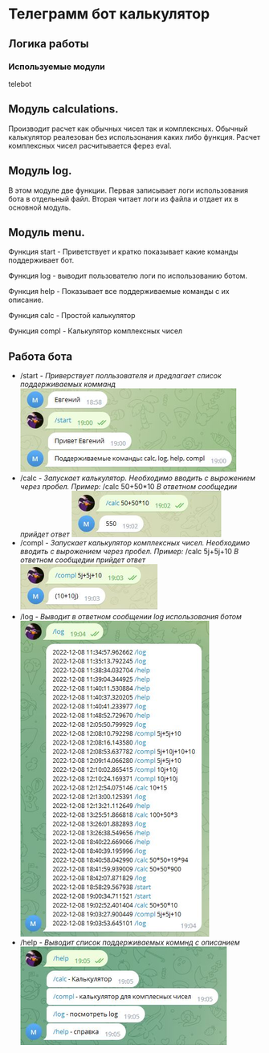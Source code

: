 # Телеграмм бот калькулятор

## Логика работы ##

### Используемые модули ###

telebot


## Модуль calculations. ##

Производит расчет как обычных чисел так и комплексных. Обычный калькулятор реалезован без использонания каких либо функция. Расчет комплексных чисел расчитывается ферез eval. 

## Модуль log. ##

В этом модуле две функции. Первая записывает логи использования бота в отдельный файл. Вторая читает логи из файла и отдает их в основной модуль.

## Модуль menu. ##

Функция start - Приветствует и кратко показывает какие команды поддерживает бот.

Функция log - выводит пользователю логи по использованию ботом.

Функция help - Показывает все поддерживаемые команды с их описание.

Функция calc - Простой калькулятор

Функция compl - Калькулятор комплексных чисел

## Работа бота ##

+ /start - *Приверствует полльзователя и предлагает список поддерживаемых комманд*<br>
![pic1](start.jpg)
+ /calc - *Запускает калькулятор. Необходимо вводить с вырожением через пробел. Пример:* /calc 50+50*10 *В ответном сообщедии прийдет ответ*
![pic2](calc.jpg)
+ /compl - *Запускает калькулятор комплексных чисел. Необходимо вводить с вырожением через пробел. Пример:* /calc 5j+5j+10 *В ответном сообщедии прийдет ответ*<br>
![pic3](compl.jpg)
+ /log - *Выводит в ответном сообщении log использования ботом*
![pic4](log.jpg)
+ /help - *Выводит список поддерживаемых коммнд с описанием*
![pic5](help.jpg)